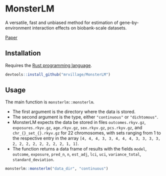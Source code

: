 # MonsterLM

A versatile, fast and unbiased method for estimation of gene-by-environment interaction effects on biobank-scale datasets.

[Paper](https://www.nature.com/articles/s41467-023-40913-7)

## Installation

Requires the [Rust programming language](https://rust-lang.org).

```r
devtools::install_github("mrvillage/MonsterLM")
```

## Usage

The main function is `monsterlm::monsterlm`.
- The first argument is the directory where the data is stored.
- The second argument is the type, either `"continuous"` or `"dichtomous"`.
- MonsterLM expects the data be stored in files `outcomes.rkyv.gz`, `exposures.rkyv.gz`, `age.rkyv.gz`, `sex.rkyv.gz`, `pcs.rkyv.gz`, and `chr_{}_set_{}.rkyv.gz` for 22 chromosomes, with sets ranging from 1 to the respective entry in the array `[4, 4, 4, 3, 3, 4, 4, 4, 3, 3, 3, 3, 2, 2, 2, 2, 2, 2, 2, 2, 1, 1]`.
- The function returns a data frame of results with the fields `model`, `outcome`, `exposure`, `pred_n`, `n`, `est_adj`, `lci`, `uci`, `variance_total`, `standard_deviation`.

```r
monsterlm::monsterlm("data_dir", "continuous")
```
